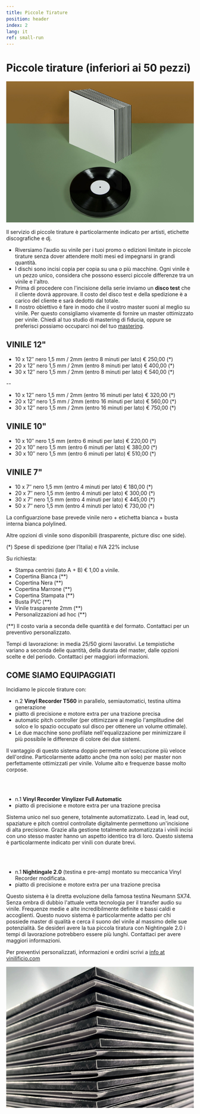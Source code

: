 ```yaml
---
title: Piccole Tirature
position: header
index: 2
lang: it
ref: small-run
---
```

# Piccole tirature (inferiori ai 50 pezzi)


![piccole tirature](/img/smallrun_07_small.jpg)

Il servizio di piccole tirature è particolarmente indicato per artisti, etichette discografiche e dj.

* Riversiamo l’audio su vinile per i tuoi promo o edizioni limitate in piccole tirature senza dover attendere molti mesi ed impegnarsi in grandi quantità.
* I dischi sono incisi copia per copia su una o più macchine. Ogni vinile è un pezzo unico, considera che possono esserci piccole differenze tra un vinile e l'altro.
* Prima di procedere con l'incisione della serie inviamo un <b>disco test</b> che il cliente dovrà approvare. Il costo del disco test e della spedizione è a carico del cliente e sarà dedotto dal totale.
* Il nostro obiettivo è fare in modo che il vostro master suoni al meglio su vinile. Per questo consigliamo vivamente di fornire un master ottimizzato per vinile. Chiedi al tuo studio di mastering di fiducia, oppure se preferisci possiamo occuparci noi del tuo [mastering](/mastering/).


## VINILE 12" 

* 10 x 12″ nero 1,5 mm / 2mm (entro 8 minuti per lato) € 250,00 (*)
* 20 x 12″ nero 1,5 mm / 2mm (entro 8 minuti per lato) € 400,00 (*)
* 30 x 12″ nero 1,5 mm / 2mm (entro 8 minuti per lato)  € 540,00 (*)


--

* 10 x 12″ nero 1,5 mm / 2mm (entro 16 minuti per lato) € 320,00 (*)
* 20 x 12″ nero 1,5 mm / 2mm (entro 16 minuti per lato) € 560,00 (*)
* 30 x 12″ nero 1,5 mm / 2mm (entro 16 minuti per lato)  € 750,00 (*)

## VINILE 10"

* 10 x 10″ nero 1,5 mm (entro 6 minuti per lato) € 220,00 (*)
* 20 x 10″ nero 1,5 mm (entro 6 minuti per lato) € 380,00 (*)
* 30 x 10″ nero 1,5 mm (entro 6 minuti per lato) € 510,00 (*)

## VINILE 7"

* 10 x 7″ nero 1,5 mm (entro 4 minuti per lato) € 180,00 (*)
* 20 x 7″ nero 1,5 mm (entro 4 minuti per lato) € 300,00 (*)
* 30 x 7″ nero 1,5 mm (entro 4 minuti per lato) € 445,00 (*)
* 50 x 7″ nero 1,5 mm (entro 4 minuti per lato) € 730,00 (*)



La configuarzione base prevede vinile nero + etichetta bianca + busta interna bianca polylined.

Altre opzioni di vinile sono disponibili (trasparente, picture disc one side).

(*) Spese di spedizione (per l’Italia) e IVA 22% incluse

Su richiesta:

* Stampa centrini (lato A + B) € 1,00 a vinile.
* Copertina Bianca (**)
* Copertina Nera (**)
* Copertina Marrone (**)
* Copertina Stampata (**)
* Busta PVC (**)
* Vinile trasparente 2mm (**)
* Personalizzazioni ad hoc (**)

(**) Il costo varia a seconda delle quantità e del formato. Contattaci per un preventivo personalizzato.


Tempi di lavorazione: in media 25/50 giorni lavorativi. 
Le tempistiche variano a seconda delle quantità, della durata del master, dalle opzioni scelte e del periodo. Contattaci per maggiori informazioni.

## COME SIAMO EQUIPAGGIATI
Incidiamo le piccole tirature con:
<br>

* n.2  **Vinyl Recorder T560** in parallelo, semiautomatici, testina ultima generazione 
* piatto di precisione e motore extra per una trazione precisa
* automatic pitch controller (per ottimizzare al meglio l'amplitudine del solco e lo spazio occupato sul disco per ottenere un volume ottimale). 
* Le due macchine sono profilate nell'equalizzazione per minimizzare il più possibile le differenze di colore dei due sistemi. 

Il vantaggio di questo sistema doppio permette un'esecuzione più veloce dell'ordine. Particolarmente adatto anche (ma non solo) per master non perfettamente ottimizzati per vinile. Volume alto e frequenze basse molto corpose.

<br>
<br>

* n.1 **Vinyl Recorder Vinylizer Full Automatic** 
* piatto di precisione e motore extra per una trazione precisa

Sistema unico nel suo genere, totalmente automatizzato. Lead in, lead out, spaziature e pitch control controllate digitalmente permettono un'incisione di alta precisione. Grazie alla gestione totalmente automatizzata i vinili incisi con uno stesso master hanno un aspetto identico tra di loro. 
Questo sistema è particolarmente indicato per vinili con durate brevi.

<br>
<br>


* n.1 **Nightingale 2.0** (testina e pre-amp) montato su meccanica Vinyl Recorder modificata. 
* piatto di precisione e motore extra per una trazione precisa

Questo sistema è la diretta evoluzione della famosa testina Neumann SX74. Senza ombra di dubbio l'attuale vetta tecnologia per il transfer audio su vinile. Frequenze medie e alte incredibilmente definite e bassi caldi e accoglienti. Questo nuovo sistema è particolarmente adatto per chi possiede master di qualità e cerca il suono del vinile al massimo delle sue potenzialità. 
Se desideri avere la tua piccola tiratura con Nightingale 2.0 i tempi di lavorazione potrebbero essere più lunghi. Contattaci per avere maggiori informazioni.

Per preventivi personalizzati, informazioni e ordini scrivi a <a href="mailto:info@vinilificio.com">info at vinilificio.com</a>


![small runs](/img/small-run_small.jpg)
